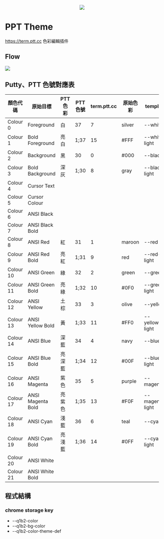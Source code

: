 <p align="center">
    <img src="https://github.com/Petingo/ptt-theme/raw/master/example.png">
</p>

# PPT Theme
https://term.ptt.cc 色彩編輯插件

## Flow
![](https://github.com/Petingo/ptt-theme/raw/master/flow.jpg)

## Putty、PTT 色號對應表
| 顏色代碼  | 原始目標          | PTT 色彩 | PTT 色號 | term.ptt.cc | 原始色彩 | template      |
| --------- | ----------------- | -------- | -------- | ----------- | -------- | ------------- |
| Colour 0  | Foreground        | 白       | 37       | 7           | silver   | --white         |
| Colour 1  | Bold Foreground   | 亮白     | 1;37     | 15          | #FFF     | --white-light   |
| Colour 2  | Background        | 黑       | 30       | 0           | #000     | --black         |
| Colour 3  | Bold Background   | 深灰     | 1;30     | 8           | gray     | --black-light   |
| Colour 4  | Cursor Text       |          |          |             |          |               |
| Colour 5  | Cursor Colour     |          |          |             |          |               |
| Colour 6  | ANSI Black        |          |          |             |          |               |
| Colour 7  | ANSI Black Bold   |          |          |             |          |               |
| Colour 8  | ANSI Red          | 紅       | 31       | 1           | maroon   | --red           |
| Colour 9  | ANSI Red Bold     | 亮紅     | 1;31     | 9           | red      | --red-light     |
| Colour 10 | ANSI Green        | 綠       | 32       | 2           | green    | --green         |
| Colour 11 | ANSI Green Bold   | 亮綠     | 1;32     | 10          | \#0F0    | --green-light   |
| Colour 12 | ANSI Yellow       | 土棕     | 33       | 3           | olive    | --yellow        |
| Colour 13 | ANSI Yellow Bold  | 黃       | 1;33     | 11          | \#FF0    | --yellow-light  |
| Colour 14 | ANSI Blue         | 深藍     | 34       | 4           | navy     | --blue          |
| Colour 15 | ANSI Blue Bold    | 亮深藍   | 1;34     | 12          | \#00F    | --blue-light    |
| Colour 16 | ANSI Magenta      | 紫色     | 35       | 5           | purple   | --magenta       |
| Colour 17 | ANSI Magenta Bold | 亮紫色   | 1;35     | 13          | \#F0F    | --magenta-light |
| Colour 18 | ANSI Cyan         | 淺藍     | 36       | 6           | teal     | --cyan          |
| Colour 19 | ANSI Cyan Bold    | 亮淺藍   | 1;36     | 14          | \#0FF    | --cyan-light    |
| Colour 20 | ANSI White        |          |          |             |          |               |
| Colour 21 | ANSI White Bold   |          |          |             |          |               |

## 程式結構
### chrome storage key
- --q1b2-color
- --q1b2-bg-color
- --q1b2-color-theme-def
